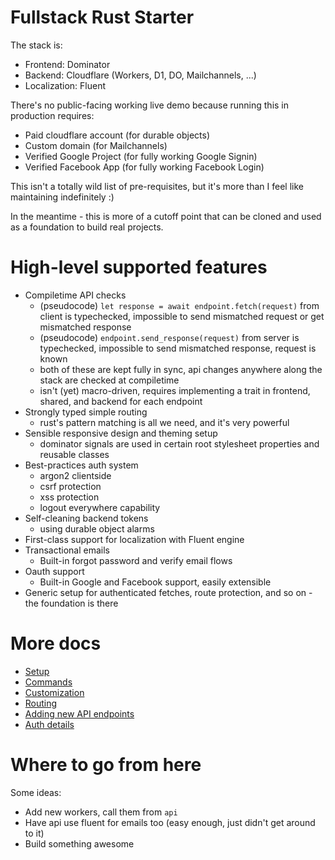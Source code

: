 # Fullstack Rust Starter

The stack is:

* Frontend: Dominator
* Backend: Cloudflare (Workers, D1, DO, Mailchannels, ...)
* Localization: Fluent

There's no public-facing working live demo because running this in production requires:

* Paid cloudflare account (for durable objects)
* Custom domain (for Mailchannels)
* Verified Google Project (for fully working Google Signin)
* Verified Facebook App (for fully working Facebook Login)

This isn't a totally wild list of pre-requisites, but it's more than I feel like maintaining indefinitely :) 

In the meantime - this is more of a cutoff point that can be cloned and used as a foundation to build real projects.

# High-level supported features

* Compiletime API checks
    * (pseudocode) `let response = await endpoint.fetch(request)` from client is typechecked, impossible to send mismatched request or get mismatched response
    * (pseudocode) `endpoint.send_response(request)` from server is typechecked, impossible to send mismatched response, request is known
    * both of these are kept fully in sync, api changes anywhere along the stack are checked at compiletime
    * isn't (yet) macro-driven, requires implementing a trait in frontend, shared, and backend for each endpoint
* Strongly typed simple routing
    * rust's pattern matching is all we need, and it's very powerful
* Sensible responsive design and theming setup
    * dominator signals are used in certain root stylesheet properties and reusable classes
* Best-practices auth system
    * argon2 clientside
    * csrf protection
    * xss protection
    * logout everywhere capability
* Self-cleaning backend tokens
    * using durable object alarms
* First-class support for localization with Fluent engine
* Transactional emails
    * Built-in forgot password and verify email flows
* Oauth support
    * Built-in Google and Facebook support, easily extensible
* Generic setup for authenticated fetches, route protection, and so on - the foundation is there

# More docs 

* [Setup](./docs/SETUP.md)
* [Commands](./docs/COMMANDS.md)
* [Customization](./docs/CUSTOMIZATION.md)
* [Routing](./docs/ROUTING.md)
* [Adding new API endpoints](./docs/API.md)
* [Auth details](./docs/AUTH.md)

# Where to go from here

Some ideas:

* Add new workers, call them from `api`
* Have api use fluent for emails too (easy enough, just didn't get around to it)
* Build something awesome